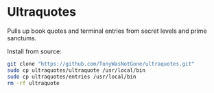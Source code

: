 # Ultraquotes
Pulls up book quotes and terminal entries from secret levels and prime sanctums.


Install from source:

```sh
git clone "https://github.com/TonyWasNotGone/ultraquotes.git"
sudo cp ultraquotes/ultraquote /usr/local/bin
sudo cp ultraquotes/entries /usr/local/bin
rm -rf ultraquote
```
